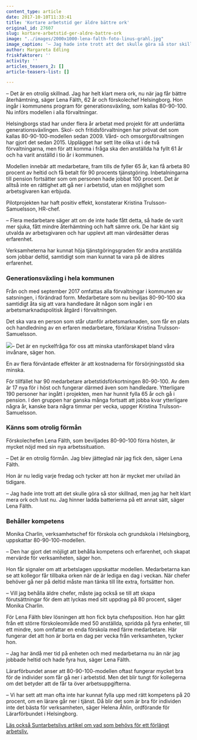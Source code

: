 ```yaml
---
content_type: article
date: 2017-10-10T11:33:41
title: 'Kortare arbetstid ger äldre bättre ork'
original_id: 27607
slug: kortare-arbetstid-ger-aldre-battre-ork
image: "../images/2000x1000-lena-falth-foto-linus-grahl.jpg"
image_caption: '– Jag hade inte trott att det skulle göra så stor skillnad, säger Lena Fälth, förskolechef i Helsingborg, som nu har en ledig dag per vecka. Hon känner sig mycket mer utvilad än tidigare.  '
author: Margareta Edling
friskfaktorer: ''
activity: ''
articles_teasers_2: []
article-teasers-list: []

---
```


– Det är en otrolig skillnad. Jag har helt klart mera ork, nu när jag får bättre återhämtning, säger Lena Fälth, 62 år och förskolechef Helsingborg. Hon ingår i kommunens program för generationsväxling, som kallas 80-90-100. Nu införs modellen i alla förvaltningar.

Helsingborgs stad har under flera år arbetat med projekt för att underlätta generationsväxlingen. Skol- och fritidsförvaltningen har prövat det som kallas 80-90-100-modellen sedan 2009. Vård- och omsorgsförvaltningen har gjort det sedan 2015. Upplägget har sett lite olika ut i de två förvaltningarna, men för att komma i fråga ska den anställda ha fyllt 61 år och ha varit anställd i tio år i kommunen.

Modellen innebär att medarbetare, fram tills de fyller 65 år, kan få arbeta 80 procent av heltid och få betalt för 90 procents tjänstgöring. Inbetalningarna till pension fortsätter som om personen hade jobbat 100 procent. Det är alltså inte en rättighet att gå ner i arbetstid, utan en möjlighet som arbetsgivaren kan erbjuda.

Pilotprojekten har haft positiv effekt, konstaterar Kristina Trulsson-Samuelsson, HR-chef.

– Flera medarbetare säger att om de inte hade fått detta, så hade de varit mer sjuka, fått mindre återhämtning och haft sämre ork. De har känt sig utvalda av arbetsgivaren och har upplevt att man värdesätter deras erfarenhet.

Verksamheterna har kunnat höja tjänstgöringsgraden för andra anställda som jobbar deltid, samtidigt som man kunnat ta vara på de äldres erfarenhet.

### Generationsväxling i hela kommunen

Från och med september 2017 omfattas alla förvaltningar i kommunen av satsningen, i förändrad form. Medarbetare som nu beviljas 80-90-100 ska samtidigt åta sig att vara handledare åt någon som ingår i en arbetsmarknadspolitisk åtgärd i förvaltningen.

Det ska vara en person som står utanför arbetsmarknaden, som får en plats och handledning av en erfaren medarbetare, förklarar Kristina Trulsson-Samuelsson.

[![](https://www.suntarbetsliv.se/wp-content/uploads/2017/10/200x240-kristina-trulsson-samuelsson.jpg)](https://www.suntarbetsliv.se/wp-content/uploads/2017/10/200x240-kristina-trulsson-samuelsson.jpg)– Det är en nyckelfråga för oss att minska utanförskapet bland våra invånare, säger hon.

En av flera förväntade effekter är att kostnaderna för försörjningsstöd ska minska.

För tillfället har 90 medarbetare arbetstidsförkortningen 80-90-100. Av dem är 17 nya för i höst och fungerar därmed även som handledare. Ytterligare 190 personer har ingått i projekten, men har hunnit fylla 65 år och gå i pension. I den gruppen har ganska många fortsatt att jobba kvar ytterligare några år, kanske bara några timmar per vecka, uppger Kristina Trulsson-Samuelsson.

### Känns som otrolig förmån

Förskolechefen Lena Fälth, som beviljades 80-90-100 förra hösten, är mycket nöjd med sin nya arbetssituation.

– Det är en otrolig förmån. Jag blev jätteglad när jag fick den, säger Lena Fälth.

Hon är nu ledig varje fredag och tycker att hon är mycket mer utvilad än tidigare.

– Jag hade inte trott att det skulle göra så stor skillnad, men jag har helt klart mera ork och lust nu. Jag hinner ladda batterierna på ett annat sätt, säger Lena Fälth.

### Behåller kompetens

Monika Charlin, verksamhetschef för förskola och grundskola i Helsingborg, uppskattar 80-90-100-modellen.

– Den har gjort det möjligt att behålla kompetens och erfarenhet, och skapat mervärde för verksamheten, säger hon.

Hon får signaler om att arbetslagen uppskattar modellen. Medarbetarna kan se att kollegor får tillbaka orken när de är lediga en dag i veckan. När chefer behöver gå ner på deltid måste man tänka till lite extra, fortsätter hon.

– Vill jag behålla äldre chefer, måste jag också se till att skapa förutsättningar för dem att lyckas med sitt uppdrag på 80 procent, säger Monika Charlin.

För Lena Fälth blev lösningen att hon fick byta chefsposition. Hon har gått från ett större förskoleområde med 50 anställda, spridda på fyra enheter, till ett mindre, som omfattar en enda förskola med färre medarbetare. Här fungerar det att hon är borta en dag per vecka från verksamheten, tycker hon.

– Jag har ändå mer tid på enheten och med medarbetarna nu än när jag jobbade heltid och hade fyra hus, säger Lena Fälth.

Lärarförbundet anser att 80-90-100-modellen oftast fungerar mycket bra för de individer som får gå ner i arbetstid. Men det blir tungt för kollegerna om det betyder att de får ta över arbetsuppgifterna.

– Vi har sett att man ofta inte har kunnat fylla upp med rätt kompetens på 20 procent, om en lärare går ner i tjänst. Då blir det som är bra för individen inte det bästa för verksamheten, säger Helena Åhlin, ordförande för Lärarförbundet i Helsingborg.

[Läs också Suntarbetslivs artikel om vad som behövs för ett förlängt arbetsliv.](https://www.suntarbetsliv.se/rapporterat/ett-forlangt-arbetsliv-kraver-forandring/)


